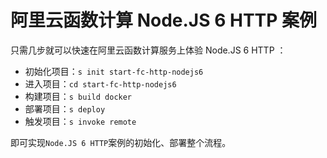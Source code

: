 # 阿里云函数计算 Node.JS 6 HTTP 案例

只需几步就可以快速在阿里云函数计算服务上体验 Node.JS 6 HTTP ：

- 初始化项目：`s init start-fc-http-nodejs6`
- 进入项目：`cd start-fc-http-nodejs6`
- 构建项目：`s build docker`
- 部署项目：`s deploy`
- 触发项目：`s invoke remote`

即可实现`Node.JS 6 HTTP`案例的初始化、部署整个流程。